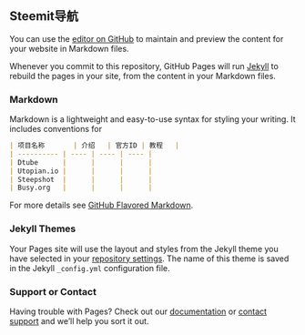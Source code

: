 ## Steemit导航

You can use the [editor on GitHub](https://github.com/steemitwang/blog/edit/master/README.md) to maintain and preview the content for your website in Markdown files.

Whenever you commit to this repository, GitHub Pages will run [Jekyll](https://jekyllrb.com/) to rebuild the pages in your site, from the content in your Markdown files.

### Markdown

Markdown is a lightweight and easy-to-use syntax for styling your writing. It includes conventions for

```markdown
| 项目名称       | 介绍   | 官方ID | 教程   |
| ---------- | ---- | ---- | ---- |
| Dtube      |      |      |      |
| Utopian.io |      |      |      |
| Steepshot  |      |      |      |
| Busy.org   |      |      |      |
```

For more details see [GitHub Flavored Markdown](https://guides.github.com/features/mastering-markdown/).

### Jekyll Themes

Your Pages site will use the layout and styles from the Jekyll theme you have selected in your [repository settings](https://github.com/steemitwang/blog/settings). The name of this theme is saved in the Jekyll `_config.yml` configuration file.

### Support or Contact

Having trouble with Pages? Check out our [documentation](https://help.github.com/categories/github-pages-basics/) or [contact support](https://github.com/contact) and we’ll help you sort it out.
